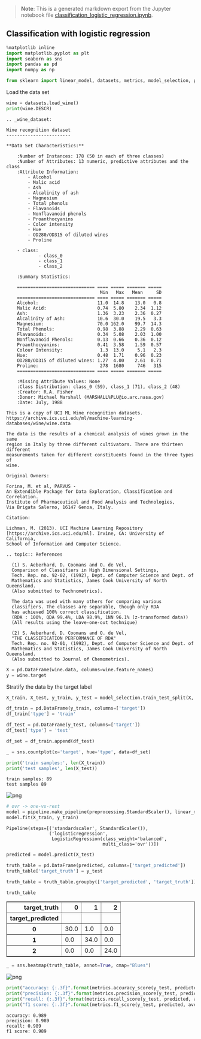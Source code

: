 > **Note**: This is a generated markdown export from the Jupyter notebook file [classification_logistic_regression.ipynb](classification_logistic_regression.ipynb).

## Classification with logistic regression

```python
%matplotlib inline
import matplotlib.pyplot as plt
import seaborn as sns
import pandas as pd
import numpy as np

from sklearn import linear_model, datasets, metrics, model_selection, preprocessing, pipeline
```

Load the data set

```python
wine = datasets.load_wine()
print(wine.DESCR)
```

    .. _wine_dataset:

    Wine recognition dataset
    ------------------------

    **Data Set Characteristics:**

        :Number of Instances: 178 (50 in each of three classes)
        :Number of Attributes: 13 numeric, predictive attributes and the class
        :Attribute Information:
     		- Alcohol
     		- Malic acid
     		- Ash
    		- Alcalinity of ash
     		- Magnesium
    		- Total phenols
     		- Flavanoids
     		- Nonflavanoid phenols
     		- Proanthocyanins
    		- Color intensity
     		- Hue
     		- OD280/OD315 of diluted wines
     		- Proline

        - class:
                - class_0
                - class_1
                - class_2

        :Summary Statistics:

        ============================= ==== ===== ======= =====
                                       Min   Max   Mean     SD
        ============================= ==== ===== ======= =====
        Alcohol:                      11.0  14.8    13.0   0.8
        Malic Acid:                   0.74  5.80    2.34  1.12
        Ash:                          1.36  3.23    2.36  0.27
        Alcalinity of Ash:            10.6  30.0    19.5   3.3
        Magnesium:                    70.0 162.0    99.7  14.3
        Total Phenols:                0.98  3.88    2.29  0.63
        Flavanoids:                   0.34  5.08    2.03  1.00
        Nonflavanoid Phenols:         0.13  0.66    0.36  0.12
        Proanthocyanins:              0.41  3.58    1.59  0.57
        Colour Intensity:              1.3  13.0     5.1   2.3
        Hue:                          0.48  1.71    0.96  0.23
        OD280/OD315 of diluted wines: 1.27  4.00    2.61  0.71
        Proline:                       278  1680     746   315
        ============================= ==== ===== ======= =====

        :Missing Attribute Values: None
        :Class Distribution: class_0 (59), class_1 (71), class_2 (48)
        :Creator: R.A. Fisher
        :Donor: Michael Marshall (MARSHALL%PLU@io.arc.nasa.gov)
        :Date: July, 1988

    This is a copy of UCI ML Wine recognition datasets.
    https://archive.ics.uci.edu/ml/machine-learning-databases/wine/wine.data

    The data is the results of a chemical analysis of wines grown in the same
    region in Italy by three different cultivators. There are thirteen different
    measurements taken for different constituents found in the three types of
    wine.

    Original Owners:

    Forina, M. et al, PARVUS -
    An Extendible Package for Data Exploration, Classification and Correlation.
    Institute of Pharmaceutical and Food Analysis and Technologies,
    Via Brigata Salerno, 16147 Genoa, Italy.

    Citation:

    Lichman, M. (2013). UCI Machine Learning Repository
    [https://archive.ics.uci.edu/ml]. Irvine, CA: University of California,
    School of Information and Computer Science.

    .. topic:: References

      (1) S. Aeberhard, D. Coomans and O. de Vel,
      Comparison of Classifiers in High Dimensional Settings,
      Tech. Rep. no. 92-02, (1992), Dept. of Computer Science and Dept. of
      Mathematics and Statistics, James Cook University of North Queensland.
      (Also submitted to Technometrics).

      The data was used with many others for comparing various
      classifiers. The classes are separable, though only RDA
      has achieved 100% correct classification.
      (RDA : 100%, QDA 99.4%, LDA 98.9%, 1NN 96.1% (z-transformed data))
      (All results using the leave-one-out technique)

      (2) S. Aeberhard, D. Coomans and O. de Vel,
      "THE CLASSIFICATION PERFORMANCE OF RDA"
      Tech. Rep. no. 92-01, (1992), Dept. of Computer Science and Dept. of
      Mathematics and Statistics, James Cook University of North Queensland.
      (Also submitted to Journal of Chemometrics).

```python
X = pd.DataFrame(wine.data, columns=wine.feature_names)
y = wine.target
```

Stratify the data by the target label

```python
X_train, X_test, y_train, y_test = model_selection.train_test_split(X, y, train_size=0.5, stratify=y)

df_train = pd.DataFrame(y_train, columns=['target'])
df_train['type'] = 'train'

df_test = pd.DataFrame(y_test, columns=['target'])
df_test['type'] = 'test'

df_set = df_train.append(df_test)

_ = sns.countplot(x='target', hue='type', data=df_set)

print('train samples:', len(X_train))
print('test samples', len(X_test))
```

    train samples: 89
    test samples 89

![png](classification_logistic_regression_files/classification_logistic_regression_6_1.png)

```python
# ovr -> one-vs-rest
model = pipeline.make_pipeline(preprocessing.StandardScaler(), linear_model.LogisticRegression(multi_class='ovr', class_weight='balanced'))
model.fit(X_train, y_train)
```

    Pipeline(steps=[('standardscaler', StandardScaler()),
                    ('logisticregression',
                     LogisticRegression(class_weight='balanced',
                                        multi_class='ovr'))])

```python
predicted = model.predict(X_test)

truth_table = pd.DataFrame(predicted, columns=['target_predicted'])
truth_table['target_truth'] = y_test

truth_table = truth_table.groupby(['target_predicted', 'target_truth']).size().unstack().fillna(0)

truth_table
```

<div>
<table border="1" class="dataframe">
  <thead>
    <tr style="text-align: right;">
      <th>target_truth</th>
      <th>0</th>
      <th>1</th>
      <th>2</th>
    </tr>
    <tr>
      <th>target_predicted</th>
      <th></th>
      <th></th>
      <th></th>
    </tr>
  </thead>
  <tbody>
    <tr>
      <th>0</th>
      <td>30.0</td>
      <td>1.0</td>
      <td>0.0</td>
    </tr>
    <tr>
      <th>1</th>
      <td>0.0</td>
      <td>34.0</td>
      <td>0.0</td>
    </tr>
    <tr>
      <th>2</th>
      <td>0.0</td>
      <td>0.0</td>
      <td>24.0</td>
    </tr>
  </tbody>
</table>
</div>

```python
_ = sns.heatmap(truth_table, annot=True, cmap="Blues")
```

![png](classification_logistic_regression_files/classification_logistic_regression_9_0.png)

```python
print("accuracy: {:.3f}".format(metrics.accuracy_score(y_test, predicted)))
print("precision: {:.3f}".format(metrics.precision_score(y_test, predicted, average='weighted')))
print("recall: {:.3f}".format(metrics.recall_score(y_test, predicted, average='weighted')))
print("f1 score: {:.3f}".format(metrics.f1_score(y_test, predicted, average='weighted')))
```

    accuracy: 0.989
    precision: 0.989
    recall: 0.989
    f1 score: 0.989

```python

```
